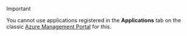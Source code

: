 > [!IMPORTANT]
> You cannot use applications registered in the **Applications** tab on the classic [Azure Management Portal](https://manage.windowsazure.com/) for this.
> 
> 

